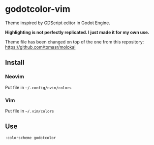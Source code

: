 # godotcolor-vim
Theme inspired by GDScript editor in Godot Engine.

**Highlighting is not perfectly replicated. I just made it for my own use.** 

Theme file has been changed on top of the one from this repository:  
https://github.com/tomasr/molokai

## Install

### Neovim
Put file in `~/.config/nvim/colors`

### Vim
Put file in `~/.vim/colors`

## Use

`:colorscheme godotcolor`
